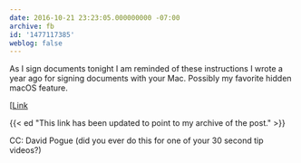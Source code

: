 ```yaml
---
date: 2016-10-21 23:23:05.000000000 -07:00
archive: fb
id: '1477117385'
weblog: false
---
```


As I sign documents tonight I am reminded of these instructions I wrote a year ago for signing documents with your Mac. Possibly my favorite hidden macOS feature.

[[Link](https://gwcoffey.com/archive/listapp/pro-tip-how-to-quickly-and-easily-sign-documents-on-your-mac/](/archive/listapp/pro-tip-how-to-quickly-and-easily-sign-documents-on-your-mac/))

{{< ed "This link has been updated to point to my archive of the post." >}}

CC: David Pogue (did you ever do this for one of your 30 second tip videos?)
